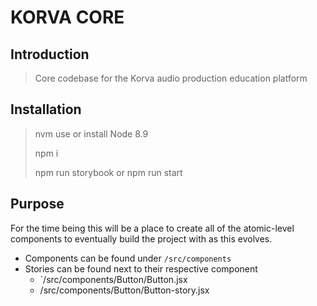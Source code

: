 # KORVA CORE

## Introduction

> Core codebase for the Korva audio production education platform

## Installation

> nvm use or install Node 8.9
>
> npm i
>
> npm run storybook or npm run start

## Purpose

For the time being this will be a place to create all of the atomic-level components to eventually build the project with as this evolves.

- Components can be found under `/src/components`
- Stories can be found next to their respective component
  - `/src/components/Button/Button.jsx
  - /src/components/Button/Button-story.jsx
